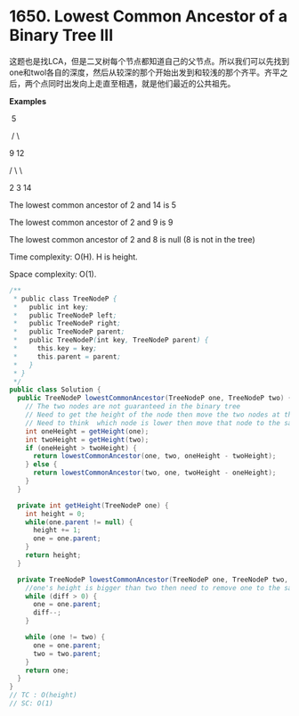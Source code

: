 # 1650. Lowest Common Ancestor of a Binary Tree III

这题也是找LCA，但是二叉树每个节点都知道自己的父节点。所以我们可以先找到one和twol各自的深度，然后从较深的那个开始出发到和较浅的那个齐平。齐平之后，两个点同时出发向上走直至相遇，就是他们最近的公共祖先。

**Examples**

​    5

​    /  \

   9   12

  /  \    \

 2   3    14

The lowest common ancestor of 2 and 14 is 5

The lowest common ancestor of 2 and 9 is 9

The lowest common ancestor of 2 and 8 is null (8 is not in the tree)

Time complexity: O(H). H is height.

Space complexity: O(1).

```java
/**
 * public class TreeNodeP {
 *   public int key;
 *   public TreeNodeP left;
 *   public TreeNodeP right;
 *   public TreeNodeP parent;
 *   public TreeNodeP(int key, TreeNodeP parent) {
 *     this.key = key;
 *     this.parent = parent;
 *   }
 * }
 */
public class Solution {
  public TreeNodeP lowestCommonAncestor(TreeNodeP one, TreeNodeP two) {
    // The two nodes are not guaranteed in the binary tree
    // Need to get the height of the node then move the two nodes at the same height and find the LCA
    // Need to think  which node is lower then move that node to the same level as another
    int oneHeight = getHeight(one);
    int twoHeight = getHeight(two);
    if (oneHeight > twoHeight) {
      return lowestCommonAncestor(one, two, oneHeight - twoHeight);
    } else {
      return lowestCommonAncestor(two, one, twoHeight - oneHeight);
    }
  }

  private int getHeight(TreeNodeP one) {
    int height = 0;
    while(one.parent != null) {
      height += 1;
      one = one.parent;
    }
    return height;
  }

  private TreeNodeP lowestCommonAncestor(TreeNodeP one, TreeNodeP two, int diff) {
    //one's height is bigger than two then need to remove one to the same layer as two
    while (diff > 0) {
      one = one.parent;
      diff--;
    }

    while (one != two) {
      one = one.parent;
      two = two.parent;
    }
    return one;
  }
}
// TC : O(height)
// SC: O(1) 
```